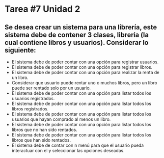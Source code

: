 # Tarea #7 Unidad 2
## Se desea crear un sistema para una librería, este sistema debe de contener 3 clases, librería (la cual contiene libros y usuarios).  Considerar lo siguiente:

 - El sistema debe de poder contar con una opción para registrar usuarios.
 - El sistema debe de poder contar con una opción para registrar libros.
 - El sistema debe de poder contar con una opción para realizar la renta de un libro.
 - Considerar que usuario puede rentar uno o muchos libros, pero un libro puede ser rentado solo por un usuario.
 - El sistema debe de poder contar con una opción para listar todos los usuarios registrados.
 - El sistema debe de poder contar con una opción para listar todos los libros registrados.
 - El sistema debe de poder contar con una opción para listar todos los usuarios que hayan comprado al menos un libro.
 - El sistema debe de poder contar con una opción para listar todos los libros que no han sido rentados.
 - El sistema debe de poder contar con una opción para listar todos los libros que han sido rentados.
 - El sistema debe de contar con n menú para que el usuario pueda interactuar con el y seleccionar las opciones deseadas.